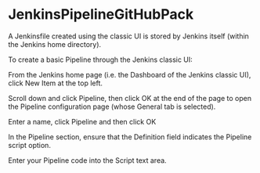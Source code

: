 # JenkinsPipelineGitHubPack

A Jenkinsfile created using the classic UI is stored by Jenkins itself (within the Jenkins home directory).

To create a basic Pipeline through the Jenkins classic UI:

From the Jenkins home page (i.e. the Dashboard of the Jenkins classic UI), click New Item at the top left.

Scroll down and click Pipeline, then click OK at the end of the page to open the Pipeline configuration page (whose General tab is selected).

Enter a name, click Pipeline and then click OK

In the Pipeline section, ensure that the Definition field indicates the Pipeline script option.

Enter your Pipeline code into the Script text area.


